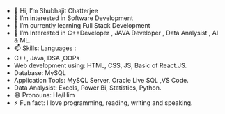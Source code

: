 - 👋 Hi, I’m Shubhajit Chatterjee
- 👀 I’m interested in Software Development
- 🌱 I’m currently learning Full Stack Development
- 💞️ I’m Interested in C++Developer , JAVA Developer , Data Analysist , AI & ML.
- 📫 Skills: Languages :
- C++, Java, DSA ,OOPs
- Web development using: HTML, CSS, JS, Basic of React.JS.
- Database: MySQL
- Application Tools: MySQL Server, Oracle Live SQL ,VS Code.
- Data Analysist: Excels, Power Bi, Statistics, Python.
- 😄 Pronouns: He/Him
- ⚡ Fun fact: I love programming, reading, writing and speaking.

<!---
arghya1409/arghya1409 is a ✨ special ✨ repository because its `README.md` (this file) appears on your GitHub profile.
You can click the Preview link to take a look at your changes.
--->
